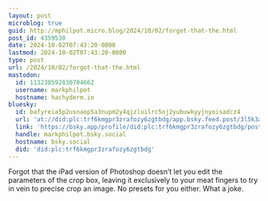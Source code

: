 ```yaml
---
layout: post
microblog: true
guid: http://mphilpot.micro.blog/2024/10/02/forgot-that-the.html
post_id: 4359530
date: 2024-10-02T07:43:20-0800
lastmod: 2024-10-02T07:43:20-0800
type: post
url: /2024/10/02/forgot-that-the.html
mastodon:
  id: 113238592830704662
  username: markphilpot
  hostname: hachyderm.io
bluesky:
  id: bafyreia5p2usnaop5a3nupm2y4qjzluilrc5oj2yubuwkyyjnyoisadcz4
  url: 'at://did:plc:trf6kmgpr3zrafozy6zgtbdg/app.bsky.feed.post/3l5k3a5ydm32v'
  link: 'https://bsky.app/profile/did:plc:trf6kmgpr3zrafozy6zgtbdg/post/3l5k3a5ydm32v'
  handle: markphilpot.bsky.social
  hostname: bsky.social
  did: 'did:plc:trf6kmgpr3zrafozy6zgtbdg'
---
```

Forgot that the iPad version of Photoshop doesn’t let you edit the parameters of the crop box, leaving it exclusively to your meat fingers to try in vein to precise crop an image. No presets for you either. What a joke.


